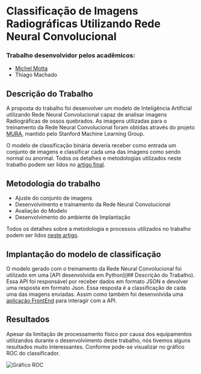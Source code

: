 # Classificação de Imagens Radiográficas Utilizando Rede Neural Convolucional

### Trabalho desenvolvidor pelos acadêmicos:

- [Michel Motta](https://www.facebook.com/michel.mottadasilva)
- Thiago Machado

## Descrição do Trabalho

A proposta do trabalho foi desenvolver um modelo de Inteligência Artificial utilizando Rede Neural Convolucional capaz de analisar imagens Radiográficas de ossos quebrados. As imagens utilizadas para o treinamento da Rede Neural Convolucional foram obtidas através do projeto [MURA](https://stanfordmlgroup.github.io/competitions/mura/), mantido pelo Stanford Machine Learning Group.

O modelo de classificação binária deveria receber como entrada um conjunto de imagens e classificar cada uma das imagens como sendo normal ou anormal. Todos os detalhes e metodologias utilizados neste trabalho podem ser lidos no [artigo final](https://github.com/michelmotta/Trabalho-Inteligencia-Artificial/blob/master/Artigo%20-%20Trabalho%20de%20Inteligência%20Artificial.pdf).

## Metodologia do trabalho
- Ajuste do conjunto de imagens
- Desenvolvimento e trainamento da Rede Neural Convolucional
- Avaliação do Modelo
- Desenvolvimento do ambiente de Implantação

Todos os detalhes sobre a metodologia e processos utilizados no trabalho podem ser lidos [neste artigo](https://github.com/michelmotta/Trabalho-Inteligencia-Artificial/blob/master/Artigo%20-%20Trabalho%20de%20Inteligência%20Artificial.pdf).

## Implantação do modelo de classificação

O modelo gerado com o treinamento da Rede Neural Convolucional foi utilizado em uma [API desenvolvida em Python](## Descrição do Trabalho). Essa API foi responsável por receber dados em formato JSON e devolver uma resposta em formato Json. Essa resposta é a classificação de cada uma das imagens enviadas. Assim como também foi desenvolvida uma [aplicação FrontEnd](https://github.com/michelmotta/Trabalho-Inteligencia-Artificial/tree/master/client-api) para interagir com a API.

## Resultados

Apesar da limitação de processamento físico por causa dos equipamentos utilizandos durante o desenvolvimento deste trabalho, nós tivemos alguns resultados muito interessantes. Conforme pode-se visualizar no gráfico ROC do classificador.

![Gráfico ROC](https://github.com/michelmotta/Trabalho-Inteligencia-Artificial/blob/master/grafico_roc.png)
